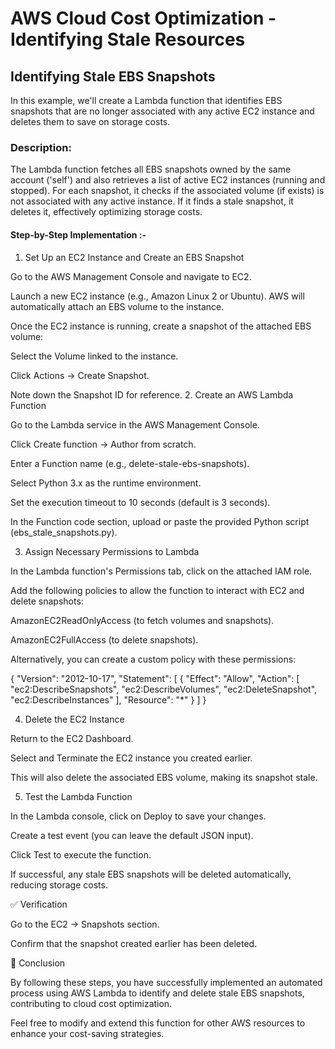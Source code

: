 # AWS Cloud Cost Optimization - Identifying Stale Resources

## Identifying Stale EBS Snapshots

In this example, we'll create a Lambda function that identifies EBS snapshots that are no longer associated with any active EC2 instance and deletes them to save on storage costs.

### Description:

The Lambda function fetches all EBS snapshots owned by the same account ('self') and also retrieves a list of active EC2 instances (running and stopped). For each snapshot, it checks if the associated volume (if exists) is not associated with any active instance. If it finds a stale snapshot, it deletes it, effectively optimizing storage costs.

#### Step-by-Step Implementation :-
1. Set Up an EC2 Instance and Create an EBS Snapshot

Go to the AWS Management Console and navigate to EC2.

Launch a new EC2 instance (e.g., Amazon Linux 2 or Ubuntu). AWS will automatically attach an EBS volume to the instance.

Once the EC2 instance is running, create a snapshot of the attached EBS volume:

Select the Volume linked to the instance.

Click Actions → Create Snapshot.

Note down the Snapshot ID for reference.
2. Create an AWS Lambda Function

Go to the Lambda service in the AWS Management Console.

Click Create function → Author from scratch.

Enter a Function name (e.g., delete-stale-ebs-snapshots).

Select Python 3.x as the runtime environment.

Set the execution timeout to 10 seconds (default is 3 seconds).

In the Function code section, upload or paste the provided Python script (ebs_stale_snapshots.py).

3. Assign Necessary Permissions to Lambda

In the Lambda function's Permissions tab, click on the attached IAM role.

Add the following policies to allow the function to interact with EC2 and delete snapshots:

AmazonEC2ReadOnlyAccess (to fetch volumes and snapshots).

AmazonEC2FullAccess (to delete snapshots).

Alternatively, you can create a custom policy with these permissions:

{
  "Version": "2012-10-17",
  "Statement": [
    {
      "Effect": "Allow",
      "Action": [
        "ec2:DescribeSnapshots",
        "ec2:DescribeVolumes",
        "ec2:DeleteSnapshot",
        "ec2:DescribeInstances"
      ],
      "Resource": "*"
    }
  ]
}

4. Delete the EC2 Instance

Return to the EC2 Dashboard.

Select and Terminate the EC2 instance you created earlier.

This will also delete the associated EBS volume, making its snapshot stale.

5. Test the Lambda Function

In the Lambda console, click on Deploy to save your changes.

Create a test event (you can leave the default JSON input).

Click Test to execute the function.

If successful, any stale EBS snapshots will be deleted automatically, reducing storage costs.

✅ Verification

Go to the EC2 → Snapshots section.

Confirm that the snapshot created earlier has been deleted.

📌 Conclusion

By following these steps, you have successfully implemented an automated process using AWS Lambda to identify and delete stale EBS snapshots, contributing to cloud cost optimization.

Feel free to modify and extend this function for other AWS resources to enhance your cost-saving strategies.

